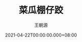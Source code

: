 ---
issue: 425
title: 菜瓜棚仔跤
author: 王朝源
date: 2021-04-22T00:00:00.000+08:00
topic: 人物
difficulty: 2
wikidata: Q131449273
wikidata_link: https://www.wikidata.org/wiki/Q131449273
author_wikidata_link: https://www.wikidata.org/wiki/Q98096263
author_wikidata: Q98096263
---